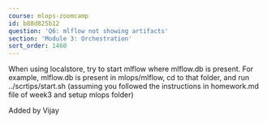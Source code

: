 ```yaml
---
course: mlops-zoomcamp
id: b88d825b12
question: 'Q6: mlflow not showing artifacts'
section: 'Module 3: Orchestration'
sort_order: 1460
---
```


When using localstore, try to start mlflow where mlflow.db is present. For example, mlflow.db is present in mlops/mlflow, cd to that folder, and run ../scrtips/start.sh (assuming you followed the instructions in homework.md file of week3 and setup mlops folder)

Added by Vijay

